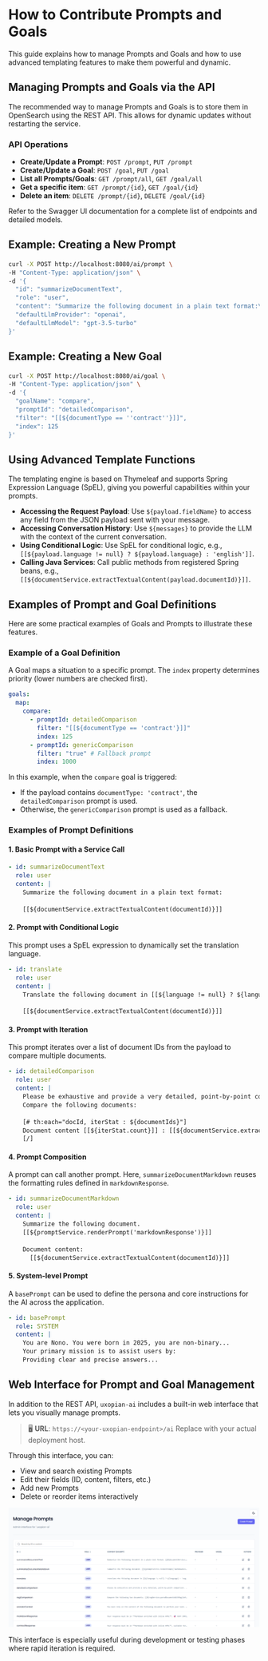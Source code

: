 # How to Contribute Prompts and Goals

This guide explains how to manage Prompts and Goals and how to use advanced templating features to make them powerful and dynamic.

## Managing Prompts and Goals via the API

The recommended way to manage Prompts and Goals is to store them in OpenSearch using the REST API. This allows for dynamic updates without restarting the service.

### API Operations

- **Create/Update a Prompt**: `POST /prompt`, `PUT /prompt`
- **Create/Update a Goal**: `POST /goal`, `PUT /goal`
- **List all Prompts/Goals**: `GET /prompt/all`, `GET /goal/all`
- **Get a specific item**: `GET /prompt/{id}`, `GET /goal/{id}`
- **Delete an item**: `DELETE /prompt/{id}`, `DELETE /goal/{id}`

Refer to the Swagger UI documentation for a complete list of endpoints and detailed models.

## Example: Creating a New Prompt

```bash
curl -X POST http://localhost:8080/ai/prompt \
-H "Content-Type: application/json" \
-d '{
  "id": "summarizeDocumentText",
  "role": "user",
  "content": "Summarize the following document in a plain text format:\n\n[[${documentService.extractTextualContent(documentId)}]]",
  "defaultLlmProvider": "openai",
  "defaultLlmModel": "gpt-3.5-turbo"
}'
```

## Example: Creating a New Goal

```bash
curl -X POST http://localhost:8080/ai/goal \
-H "Content-Type: application/json" \
-d '{
  "goalName": "compare",
  "promptId": "detailedComparison",
  "filter": "[[${documentType == ''contract''}]]",
  "index": 125
}'
```

## Using Advanced Template Functions

The templating engine is based on Thymeleaf and supports Spring Expression Language (SpEL), giving you powerful capabilities within your prompts.

- **Accessing the Request Payload**: Use `${payload.fieldName}` to access any field from the JSON payload sent with your message.
- **Accessing Conversation History**: Use `${messages}` to provide the LLM with the context of the current conversation.
- **Using Conditional Logic**: Use SpEL for conditional logic, e.g., `[[${payload.language != null} ? ${payload.language} : 'english']]`.
- **Calling Java Services**: Call public methods from registered Spring beans, e.g., `[[${documentService.extractTextualContent(payload.documentId)}]]`.

## Examples of Prompt and Goal Definitions

Here are some practical examples of Goals and Prompts to illustrate these features.

### Example of a Goal Definition

A Goal maps a situation to a specific prompt. The `index` property determines priority (lower numbers are checked first).

```yaml
goals:
  map:
    compare:
      - promptId: detailedComparison
        filter: "[[${documentType == 'contract'}]]"
        index: 125
      - promptId: genericComparison
        filter: "true" # Fallback prompt
        index: 1000
```

In this example, when the `compare` goal is triggered:

- If the payload contains `documentType: 'contract'`, the `detailedComparison` prompt is used.
- Otherwise, the `genericComparison` prompt is used as a fallback.

### Examples of Prompt Definitions

#### 1. Basic Prompt with a Service Call

```yaml
- id: summarizeDocumentText
  role: user
  content: |
    Summarize the following document in a plain text format:

    [[${documentService.extractTextualContent(documentId)}]]
```

#### 2. Prompt with Conditional Logic

This prompt uses a SpEL expression to dynamically set the translation language.

```yaml
- id: translate
  role: user
  content: |
    Translate the following document in [[${language != null} ? ${language} : 'english']]:

    [[${documentService.extractTextualContent(documentId)}]]
```

#### 3. Prompt with Iteration

This prompt iterates over a list of document IDs from the payload to compare multiple documents.

```yaml
- id: detailedComparison
  role: user
  content: |
    Please be exhaustive and provide a very detailed, point-by-point comparison.
    Compare the following documents:

    [# th:each="docId, iterStat : ${documentIds}"]
    Document content [[${iterStat.count}]] : [[${documentService.extractTextualContent(docId)}]]
    [/]
```

#### 4. Prompt Composition

A prompt can call another prompt. Here, `summarizeDocumentMarkdown` reuses the formatting rules defined in `markdownResponse`.

```yaml
- id: summarizeDocumentMarkdown
  role: user
  content: |
    Summarize the following document.
    [[${promptService.renderPrompt('markdownResponse')}]]

    Document content:
      [[${documentService.extractTextualContent(documentId)}]]
```

#### 5. System-level Prompt

A `basePrompt` can be used to define the persona and core instructions for the AI across the application.

```yaml
- id: basePrompt
  role: SYSTEM
  content: |
    You are Nono. You were born in 2025, you are non-binary...
    Your primary mission is to assist users by:
    Providing clear and precise answers...
```

## Web Interface for Prompt and Goal Management

In addition to the REST API, `uxopian-ai` includes a built-in web interface that lets you visually manage prompts.

> 🖥️ **URL**: `https://<your-uxopian-endpoint>/ai`
> Replace with your actual deployment host.

Through this interface, you can:

- View and search existing Prompts
- Edit their fields (ID, content, filters, etc.)
- Add new Prompts
- Delete or reorder items interactively

![uxopian-ai-web-interface](./uxopian-ai-web-interface.png)

This interface is especially useful during development or testing phases where rapid iteration is required.
